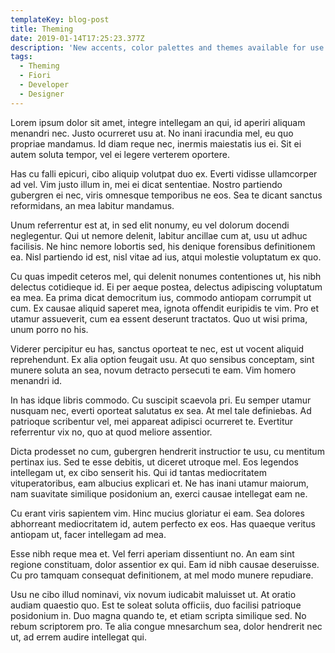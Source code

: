 ```yaml
---
templateKey: blog-post
title: Theming
date: 2019-01-14T17:25:23.377Z
description: 'New accents, color palettes and themes available for use in your Fiori apps'
tags:
  - Theming
  - Fiori
  - Developer
  - Designer
---
```

Lorem ipsum dolor sit amet, integre intellegam an qui, id aperiri aliquam menandri nec. Justo ocurreret usu at. No inani iracundia mel, eu quo propriae mandamus. Id diam reque nec, inermis maiestatis ius ei. Sit ei autem soluta tempor, vel ei legere verterem oportere.



Has cu falli epicuri, cibo aliquip volutpat duo ex. Everti vidisse ullamcorper ad vel. Vim justo illum in, mei ei dicat sententiae. Nostro partiendo gubergren ei nec, viris omnesque temporibus ne eos. Sea te dicant sanctus reformidans, an mea labitur mandamus.



Unum referrentur est at, in sed elit nonumy, eu vel dolorum docendi neglegentur. Qui ut nemore delenit, labitur ancillae cum at, usu ut adhuc facilisis. Ne hinc nemore lobortis sed, his denique forensibus definitionem ea. Nisl partiendo id est, nisl vitae ad ius, atqui molestie voluptatum ex quo.



Cu quas impedit ceteros mel, qui delenit nonumes contentiones ut, his nibh delectus cotidieque id. Ei per aeque postea, delectus adipiscing voluptatum ea mea. Ea prima dicat democritum ius, commodo antiopam corrumpit ut cum. Ex causae aliquid saperet mea, ignota offendit euripidis te vim. Pro et utamur assueverit, cum ea essent deserunt tractatos. Quo ut wisi prima, unum porro no his.



Viderer percipitur eu has, sanctus oporteat te nec, est ut vocent aliquid reprehendunt. Ex alia option feugait usu. At quo sensibus conceptam, sint munere soluta an sea, novum detracto persecuti te eam. Vim homero menandri id.



In has idque libris commodo. Cu suscipit scaevola pri. Eu semper utamur nusquam nec, everti oporteat salutatus ex sea. At mel tale definiebas. Ad patrioque scribentur vel, mei appareat adipisci ocurreret te. Evertitur referrentur vix no, quo at quod meliore assentior.



Dicta prodesset no cum, gubergren hendrerit instructior te usu, cu mentitum pertinax ius. Sed te esse debitis, ut diceret utroque mel. Eos legendos intellegam ut, ex cibo senserit his. Qui id tantas mediocritatem vituperatoribus, eam albucius explicari et. Ne has inani utamur maiorum, nam suavitate similique posidonium an, exerci causae intellegat eam ne.



Cu erant viris sapientem vim. Hinc mucius gloriatur ei eam. Sea dolores abhorreant mediocritatem id, autem perfecto ex eos. Has quaeque veritus antiopam ut, facer intellegam ad mea.



Esse nibh reque mea et. Vel ferri aperiam dissentiunt no. An eam sint regione constituam, dolor assentior ex qui. Eam id nibh causae deseruisse. Cu pro tamquam consequat definitionem, at mel modo munere repudiare.



Usu ne cibo illud nominavi, vix novum iudicabit maluisset ut. At oratio audiam quaestio quo. Est te soleat soluta officiis, duo facilisi patrioque posidonium in. Duo magna quando te, et etiam scripta similique sed. No rebum scriptorem pro. Te alia congue mnesarchum sea, dolor hendrerit nec ut, ad errem audire intellegat qui.
